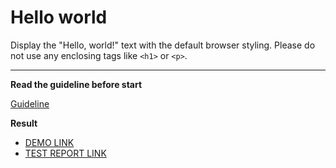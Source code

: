 # Hello world

Display the "Hello, world!" text with the default browser styling. Please do not
use any enclosing tags like `<h1>` or `<p>`.
___

**Read the guideline before start**

[Guideline](https://mate-academy.github.io/layout_task-guideline/)

**Result**

 - [DEMO LINK](https://crazynoodl.github.io/layout_hello-world/) <br>
 - [TEST REPORT LINK](https://crazynoodl.github.io/layout_hello-world/report/html_report/)

